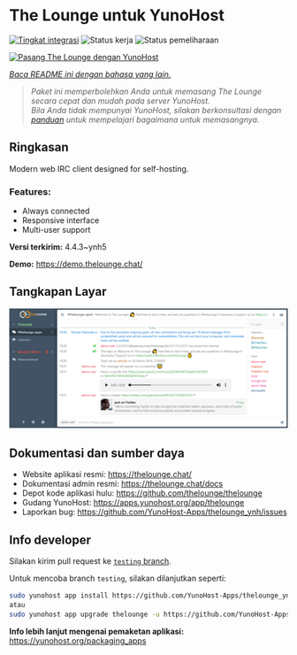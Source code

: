 <!--
N.B.: README ini dibuat secara otomatis oleh <https://github.com/YunoHost/apps/tree/master/tools/readme_generator>
Ini TIDAK boleh diedit dengan tangan.
-->

# The Lounge untuk YunoHost

[![Tingkat integrasi](https://apps.yunohost.org/badge/integration/thelounge)](https://ci-apps.yunohost.org/ci/apps/thelounge/)
![Status kerja](https://apps.yunohost.org/badge/state/thelounge)
![Status pemeliharaan](https://apps.yunohost.org/badge/maintained/thelounge)

[![Pasang The Lounge dengan YunoHost](https://install-app.yunohost.org/install-with-yunohost.svg)](https://install-app.yunohost.org/?app=thelounge)

*[Baca README ini dengan bahasa yang lain.](./ALL_README.md)*

> *Paket ini memperbolehkan Anda untuk memasang The Lounge secara cepat dan mudah pada server YunoHost.*  
> *Bila Anda tidak mempunyai YunoHost, silakan berkonsultasi dengan [panduan](https://yunohost.org/install) untuk mempelajari bagaimana untuk memasangnya.*

## Ringkasan

Modern web IRC client designed for self-hosting. 

### Features:

- Always connected
- Responsive interface
- Multi-user support


**Versi terkirim:** 4.4.3~ynh5

**Demo:** <https://demo.thelounge.chat/>

## Tangkapan Layar

![Tangkapan Layar pada The Lounge](./doc/screenshots/thelounge-screenshot.png)

## Dokumentasi dan sumber daya

- Website aplikasi resmi: <https://thelounge.chat/>
- Dokumentasi admin resmi: <https://thelounge.chat/docs>
- Depot kode aplikasi hulu: <https://github.com/thelounge/thelounge>
- Gudang YunoHost: <https://apps.yunohost.org/app/thelounge>
- Laporkan bug: <https://github.com/YunoHost-Apps/thelounge_ynh/issues>

## Info developer

Silakan kirim pull request ke [`testing` branch](https://github.com/YunoHost-Apps/thelounge_ynh/tree/testing).

Untuk mencoba branch `testing`, silakan dilanjutkan seperti:

```bash
sudo yunohost app install https://github.com/YunoHost-Apps/thelounge_ynh/tree/testing --debug
atau
sudo yunohost app upgrade thelounge -u https://github.com/YunoHost-Apps/thelounge_ynh/tree/testing --debug
```

**Info lebih lanjut mengenai pemaketan aplikasi:** <https://yunohost.org/packaging_apps>
